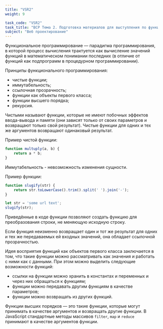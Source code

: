 ```yaml
---
title: "VSR2"
weight: 9

task_code: "VSR2"
task_title: "ВСР Тема 2. Подготовка материалов для выступления по функциональному программированию на языке JavaScript"
subject: "Веб проектирование"
---
```


Функциональное программирование — парадигма программирования, в которой процесс вычисления трактуется как вычисление значений функций в математическом понимании последних (в отличие от функций как подпрограмм в процедурном программировании).

Принципы функционального программирования:

* чистые функции;
* иммутабельность;
* ссылочная прозрачность;
* функции как объекты первого класса;
* функции высшего порядка;
* рекурсия.

Чистыми называют функции, которые не имеют побочных эффектов ввода-вывода и памяти (они зависят только от своих параметров и возвращают только свой результат). Чистые функции для одних и тех же аргументов возвращают одинаковый результат.

Пример чистой функции:

```js
function multuply(a, b) {
    return a * b;
}
```

Иммутабельность - невозможность изменения сущности.

Пример функции:

```js
function slugify(str) {
    return str.toLowerCase().trim().split(' ').join('-');
}

let str = 'some url text';
slugify(str);
```

Приведённые в коде функции позволяют создать функцию для преобразования строки, не меняющую исходную строку.

Если функция неизменно возвращает один и тот же результат для одних и тех же передаваемых ей входных значений, она обладает ссылочной прозрачностью.

Идея восприятия функций как объектов первого класса заключается в том, что такие функции можно рассматривать как значения и работать с ними как с данными. При этом можно выделить следующие возможности функций:

* cсылки на функции можно хранить в константах и переменных и через них обращаться к функциям;
* функции можно передавать другим функциям в качестве параметров;
* функции можно возвращать из других функций.

Функции высших порядков — это такие функции, которые могут принимать в качестве аргументов и возвращать другие функции. В JavaScript стандартные методы массивов `filter`, `map` и `reduce` принимают в качестве аргументов функции.
